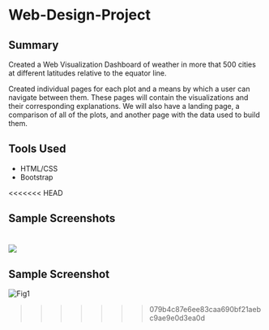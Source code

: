 # Web-Design-Project

## Summary

Created a Web Visualization Dashboard of weather in more that 500 cities at different latitudes relative to the equator line. 

Created individual pages for each plot and a means by which a user can navigate between them. These pages will contain the visualizations and their corresponding explanations. We will also have a landing page, a comparison of all of the plots, and another page with the data used to build them.

## Tools Used

* HTML/CSS
* Bootstrap

<<<<<<< HEAD
## Sample Screenshots
![](C:\Users\felo0\Web-Design-Challenge\WebVisualizations\assets\Fig1.png)
=======
## Sample Screenshot
![Fig1](https://user-images.githubusercontent.com/61329378/107861169-921bf980-6e09-11eb-834d-2daccf9ecede.png)
>>>>>>> 079b4c87e6ee83caa690bf21aebc9ae9e0d3ea0d









